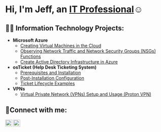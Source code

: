 <h1>Hi, I'm Jeff, an <a href="https://linkedin.com/in/jefferson-shue-987a10366">IT Professional</a>☺</h1>

<h2>👨‍💻 Information Technology Projects:</h2>

- <b>Microsoft Azure</b>
  - [Creating Virtual Machines in the Cloud](https://github.com/jeffersonshue/configure-ad)
  - [Observing Network Traffic and Network Security Groups (NSGs) Functions](https://github.com/jeffersonshue/azure-network-protocols)
  - [Create Active Directory Infrastructure in Azure](https://github.com/jeffersonshue/create-ad) 
- <b>osTicket (Help Desk Ticketing System)</b>
  - [Prerequisites and Installation](https://github.com/jeffersonshue/osticket-prereqs)
  - [Post-Installation Configuration](https://github.com/jeffersonshue/post-install-config)
  - [Ticket Lifecycle Examples](https://github.com/jeffersonshue/ticket-lifecycle)
- <b>VPNs</b>
  - [Virtual Private Network (VPNs) Setup and Usage (Proton VPN)](https://github.com/jeffersonshue/vpn-setup-usage)

<h2>🤳Connect with me:</h2>


[<img align="left" alt="Josh | LinkedIn" width="22px" src="https://cdn.jsdelivr.net/npm/simple-icons@v3/icons/linkedin.svg" />][linkedin]
[<img align="left" alt="Josh | Instagram" width="22px" src="https://cdn.jsdelivr.net/npm/simple-icons@v3/icons/instagram.svg" />][instagram]


[instagram]: https://www.instagram.com/benchboijamz
[linkedin]: https://linkedin.com/in/jefferson-shue-987a10366
